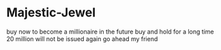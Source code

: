 # Majestic-Jewel
buy now to become a millionaire in the future buy and hold for a long time 20 million will not be issued again go ahead my friend
